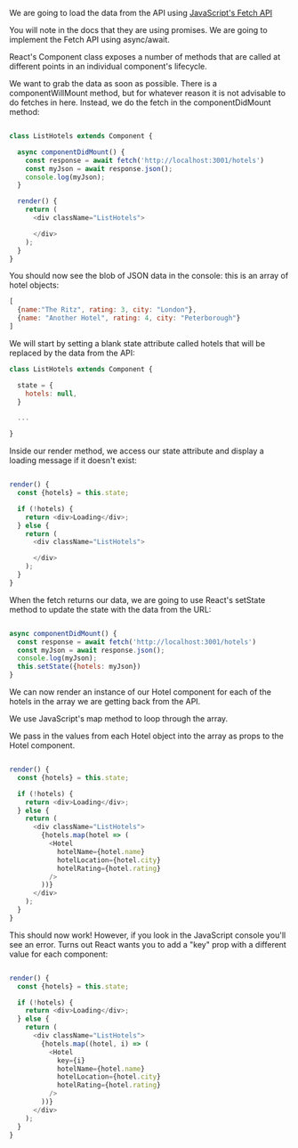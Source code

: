 
We are going to load the data from the API using [JavaScript's Fetch API](https://developer.mozilla.org/en-US/docs/Web/API/Fetch_API/Using_Fetch)

You will note in the docs that they are using promises. We are going to implement the Fetch API using async/await.

React's Component class exposes a number of methods that are called at different points in an individual component's lifecycle.

We want to grab the data as soon as possible. There is a componentWillMount method, but for whatever reason it is not advisable to do fetches in here. Instead, we do the fetch in the componentDidMount method:

```js

class ListHotels extends Component {

  async componentDidMount() {
    const response = await fetch('http://localhost:3001/hotels')
    const myJson = await response.json();
    console.log(myJson);
  }

  render() {
    return (
      <div className="ListHotels">

      </div>
    );
  }
}
```

You should now see the blob of JSON data in the console: this is an array of hotel objects:

```js
[
  {name:"The Ritz", rating: 3, city: "London"},
  {name: "Another Hotel", rating: 4, city: "Peterborough"}
]
```

We will start by setting a blank state attribute called hotels that will be replaced by the data from the API:

```js
class ListHotels extends Component {

  state = {
    hotels: null,
  }

  ...

}

```

Inside our render method, we access our state attribute and display a loading message if it doesn't exist:

```js

render() {
  const {hotels} = this.state;

  if (!hotels) {
    return <div>Loading</div>;
  } else {
    return (
      <div className="ListHotels">

      </div>
    );
  }
}

```

When the fetch returns our data, we are going to use React's setState method to update the state with the data from the URL:

```js

async componentDidMount() {
  const response = await fetch('http://localhost:3001/hotels')
  const myJson = await response.json();
  console.log(myJson);
  this.setState({hotels: myJson})
}

```

We can now render an instance of our Hotel component for each of the hotels in the array we are getting back from the API.

We use JavaScript's map method to loop through the array.

We pass in the values from each Hotel object into the array as props to the Hotel component.

```js

render() {
  const {hotels} = this.state;

  if (!hotels) {
    return <div>Loading</div>;
  } else {
    return (
      <div className="ListHotels">
        {hotels.map(hotel => (
          <Hotel
            hotelName={hotel.name}
            hotelLocation={hotel.city}
            hotelRating={hotel.rating}
          />
        ))}
      </div>
    );
  }
}

```

This should now work! However, if you look in the JavaScript console you'll see an error. Turns out React wants you to add a "key" prop with a different value for each component:

```js

render() {
  const {hotels} = this.state;

  if (!hotels) {
    return <div>Loading</div>;
  } else {
    return (
      <div className="ListHotels">
        {hotels.map((hotel, i) => (
          <Hotel
            key={i}
            hotelName={hotel.name}
            hotelLocation={hotel.city}
            hotelRating={hotel.rating}
          />
        ))}
      </div>
    );
  }
}


```
